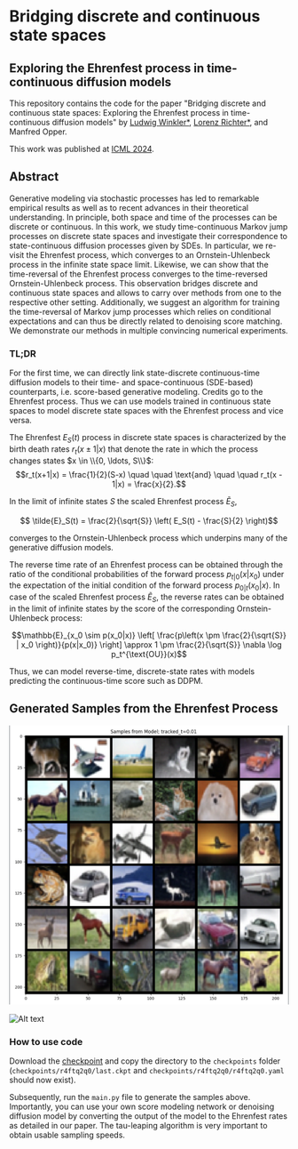 # Bridging discrete and continuous state spaces
## Exploring the Ehrenfest process in time-continuous diffusion models

This repository contains the code for the paper "Bridging discrete and continuous state spaces: Exploring the Ehrenfest process in time-continuous diffusion models" by [Ludwig Winkler*](https://ludwigwinkler.github.io), [Lorenz Richter*](https://scholar.google.com/citations?hl=en&user=uxlQvnUAAAAJ), and Manfred Opper. 

This work was published at [ICML 2024](https://arxiv.org/pdf/2405.03549).

## Abstract

Generative modeling via stochastic processes has led to remarkable empirical results as well as to recent advances in
their theoretical understanding. In principle, both space and time of the processes can be discrete or continuous. 
In this work, we study time-continuous Markov jump processes on discrete state spaces and investigate their correspondence to state-continuous diffusion processes given by SDEs. 
In particular, we re-visit the Ehrenfest process, which converges to an Ornstein-Uhlenbeck process in the infinite state space limit. 
Likewise, we can show that the time-reversal of the Ehrenfest process converges to the time-reversed Ornstein-Uhlenbeck process. This observation bridges
discrete and continuous state spaces and allows to carry over methods from one to the respective other setting.
Additionally, we suggest an algorithm for training the time-reversal of Markov jump processes which relies on conditional expectations and can thus be directly related to denoising score matching. 
We demonstrate our methods in multiple convincing numerical experiments.

### TL;DR
For the first time, we can directly link state-discrete continuous-time diffusion models to their time- and
space-continuous (SDE-based) counterparts, i.e. score-based generative modeling. Credits go to the Ehrenfest process.
Thus we can use models trained in continuous state spaces to model discrete state spaces with the Ehrenfest process and vice versa.

The Ehrenfest $E_S(t)$ process in discrete state spaces is characterized by the birth death rates $r_t(x \pm 1 |x)$ that denote the rate in which the process changes states $x \in \\{0, \ldots, S\\}$:
$$r_t(x+1|x) = \frac{1}{2}(S-x) \quad \quad \text{and} \quad \quad r_t(x - 1|x) = \frac{x}{2}.$$ 

In the limit of infinite states $S$ the scaled Ehrenfest process $\tilde{E}_S$,

$$ \tilde{E}_S(t) = \frac{2}{\sqrt{S}} \left( E_S(t) - \frac{S}{2} \right)$$

converges to the Ornstein-Uhlenbeck process which underpins many of the generative diffusion models.

The reverse time rate of an Ehrenfest process can be obtained through the ratio of the conditional probabilities of the forward process $p_{t|0}(x | x_0)$ under the expectation of the initial condition of the forward process $p_{0|t}(x_0 | x)$.
In case of the scaled Ehrenfest process $\tilde{E}_S$, the reverse rates can be obtained in the limit of infinite states by the score of the corresponding Ornstein-Uhlenbeck process:

$$\mathbb{E}_{x_0 \sim p(x_0|x)} \left[ \frac{p\left(x \pm \frac{2}{\sqrt{S}} | x_0 \right)}{p(x|x_0)} \right] \approx 1 \pm \frac{2}{\sqrt{S}} \nabla \log p_t^{\text{OU}}(x)$$

Thus, we can model reverse-time, discrete-state rates with models predicting the continuous-time score such as DDPM. 

<!-- ![Alt text](experiments/media/essence.jpeg) -->

## Generated Samples from the Ehrenfest Process

![Alt text](experiments/media/samples.png)

![Alt text](experiments/media/samples.gif)

### How to use code

Download the [checkpoint](https://drive.google.com/drive/folders/1FlYhDRgc0GA2qNCOB8IvoBRV-62BzCVR) and copy the directory to the `checkpoints` folder (`checkpoints/r4ftq2q0/last.ckpt` and `checkpoints/r4ftq2q0/r4ftq2q0.yaml` should now exist).

Subsequently, run the `main.py` file to generate the samples above.
Importantly, you can use your own score modeling network or denoising diffusion model by converting the output of the model to the Ehrenfest rates as detailed in our paper.
The tau-leaping algorithm is very important to obtain usable sampling speeds.